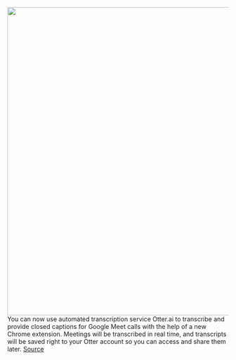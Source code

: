 <img src='https://cdn.vox-cdn.com/thumbor/vRjxx6DUURtQhdLSfLq23xTQre4=/0x322:960x960/1200x800/filters:focal(405x546:557x698)/cdn.vox-cdn.com/uploads/chorus_image/image/68701807/Otter_Google_Meet.0.png' width='700px' /><br/>
You can now use automated transcription service Otter.ai to transcribe and provide closed captions for Google Meet calls with the help of a new Chrome extension. Meetings will be transcribed in real time, and transcripts will be saved right to your Otter account so you can access and share them later.
<a href='https://www.theverge.com/2021/1/21/22242936/otter-ai-google-meet-chrome-extension-transcriptions-closed-captions'> Source <a/>
